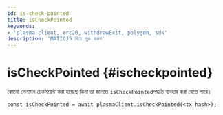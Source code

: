 ```yaml
---
id: is-check-pointed
title: isCheckPointed
keywords:
- 'plasma client, erc20, withdrawExit, polygon, sdk'
description: 'MATICJS দিয়ে শুরু করুন'
---
```


# isCheckPointed {#ischeckpointed}

কোনো লেনদেন চেকপয়েন্ট করা হয়েছে কিনা তা জানতে `isCheckPointed`পদ্ধতি ব্যবহার করা যেতে পারে।

```
const isCheckPointed = await plasmaClient.isCheckPointed(<tx hash>);
```
